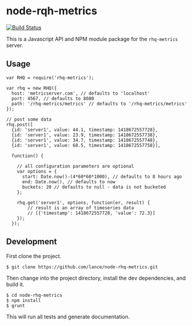 # node-rqh-metrics

[![Build Status](https://travis-ci.org/lance/rhq-metrics-js.svg?branch=master)](https://travis-ci.org/lance/rhq-metrics-js)

This is a Javascript API and NPM module package for the `rhq-metrics` server.

## Usage

    var RHQ = require('rhq-metrics');

    var rhq = new RHQ({
      host: 'metricserver.com', // defaults to 'localhost'
      port: 4567, // defaults to 8080
      path: '/rhq-metrics/metrics' // defaults to '/rhq-metrics/metrics'
    });

    // post some data
    rhq.post([
      {id: 'server1', value: 44.1, timestamp: 1418672557728},
      {id: 'server1', value: 23.9, timestamp: 1418672557738},
      {id: 'server1', value: 34.7, timestamp: 1418672557748},
      {id: 'server1', value: 68.5, timestamp: 1418672557758}],

      function() {
    
        // all configuration parameters are optional
        var options = {
          start: Date.now()-(4*60*60*1000), // defaults to 8 hours ago
          end: Date.now(), // defaults to now
          buckets: 20 // defaults to null - data is not bucketed
        };

        rhq.get('server1', options, function(er, result) {
            // result is an array of timeseries data
            // [{'timestamp': 1418672557728, 'value': 72.3}]
        });
      });

## Development

First clone the project.

    $ git clone https://github.com/lance/node-rhq-metrics.git

Then change into the project directory, install the dev dependencies, and build it.

    $ cd node-rhq-metrics
    $ npm install
    $ grunt

This will run all tests and generate documentation.
